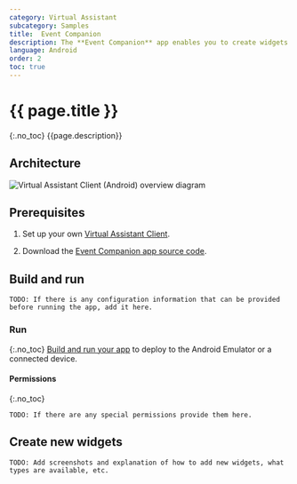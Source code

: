 ```yaml
---
category: Virtual Assistant
subcategory: Samples
title:  Event Companion
description: The **Event Companion** app enables you to create widgets that will responds to custom events sent from your Virtual Assistant
language: Android
order: 2
toc: true
---
```


# {{ page.title }}
{:.no_toc}
{{page.description}}

## Architecture
![Virtual Assistant Client (Android) overview diagram]({{site.baseurl}}/assets/images/android-virtual-assistant-client-architecture.png)

## Prerequisites

1. Set up your own [Virtual Assistant Client]({{site.baseurl/virtual-assistant/samples/virtual-assistant-client/}}).

1. Download the [Event Companion app source code]({{site.baseurl}}/tree/master/samples/android/clients/EventCompanion).

## Build and run

```
TODO: If there is any configuration information that can be provided before running the app, add it here.
```

### Run
{:.no_toc}
[Build and run your app](https://developer.android.com/studio/run) to deploy to the Android Emulator or a connected device.

#### Permissions
{:.no_toc}
```
TODO: If there are any special permissions provide them here.
```

## Create new widgets

```
TODO: Add screenshots and explanation of how to add new widgets, what types are available, etc.

```